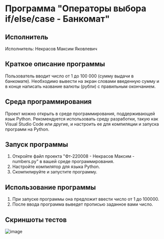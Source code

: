 # Программа "Операторы выбора if/else/case - Банкомат"

## Исполнитель
Исполнитель: Некрасов Максим Яковлевич

## Краткое описание программы
Пользователь вводит число от 1 до 100 000 (сумму выдачи в банкомате). Необходимо вывести на экран словами введенную сумму и в конце написать название валюты (рубли) с правильным окончанием. 

## Среда программирования
Проект можно открыть в среде программирования, поддерживающей язык Python. Рекомендуется использовать среду разработки, такую как Visual Studio Code или другие, и настроить ее для компиляции и запуска программ на Python.

## Запуск программы
1. Откройте файл проекта "Фт-220008 - Некрасов Максим - numbers.py" в вашей среде программирования.
2. Настройте компилятор для языка Python.
3. Скомпилируйте и запустите программу.

## Использование программы
1. При запуске программы она предложит ввести число от 1 до 100000.
2. После ввода программа выведет прописью заданное вами число.

## Скриншоты тестов
![image](https://github.com/IamMaxN/LabWork4/assets/146973595/75df39c7-b51c-422c-8c5c-adb45caa90ce)

